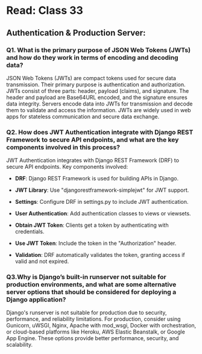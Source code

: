 # Read: Class 33

## Authentication & Production Server:

### Q1. What is the primary purpose of JSON Web Tokens (JWTs) and how do they work in terms of encoding and decoding data?

JSON Web Tokens (JWTs) are compact tokens used for secure data transmission. Their primary purpose is authentication and authorization. JWTs consist of three parts: header, payload (claims), and signature. The header and payload are Base64URL encoded, and the signature ensures data integrity. Servers encode data into JWTs for transmission and decode them to validate and access the information. JWTs are widely used in web apps for stateless communication and secure data exchange.

### Q2. How does JWT Authentication integrate with Django REST Framework to secure API endpoints, and what are the key components involved in this process?

JWT Authentication integrates with Django REST Framework (DRF) to secure API endpoints. Key components involved:

* **DRF**: Django REST Framework is used for building APIs in Django.

* **JWT Library**: Use "djangorestframework-simplejwt" for JWT support.

* **Settings**: Configure DRF in settings.py to include JWT authentication.

* **User Authentication**: Add authentication classes to views or viewsets.

* **Obtain JWT Token**: Clients get a token by authenticating with credentials.

* **Use JWT Token**: Include the token in the "Authorization" header.

* **Validation**: DRF automatically validates the token, granting access if valid and not expired.

### Q3.Why is Django’s built-in runserver not suitable for production environments, and what are some alternative server options that should be considered for deploying a Django application?

Django's runserver is not suitable for production due to security, performance, and reliability limitations. For production, consider using Gunicorn, uWSGI, Nginx, Apache with mod_wsgi, Docker with orchestration, or cloud-based platforms like Heroku, AWS Elastic Beanstalk, or Google App Engine. These options provide better performance, security, and scalability.




